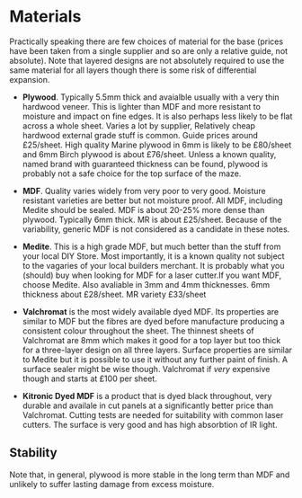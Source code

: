 # Materials

Practically speaking there are few choices of material for the base (prices have been taken from a single supplier and so are only a relative guide, not absolute). Note that layered designs are not absolutely required to use the same material for all layers though there is some risk of differential expansion.

- **Plywood**. Typically 5.5mm thick and avaialble usually with a very thin hardwood veneer. This is lighter than MDF and more resistant to moisture and impact on fine edges. It is also perhaps less likely to be flat across a whole sheet. Varies a lot by supplier, Relatively cheap hardwood external grade stuff is common. Guide prices around £25/sheet. High quality Marine plywood in 6mm is likely to be £80/sheet and 6mm Birch plywood is about £76/sheet. Unless a known quality, named brand with guaranteed thickness can be found, plywood is probably not a safe choice for the top surface of the maze.

- **MDF**. Quality varies widely from very poor to very good. Moisture resistant varieties are better but not moisture proof. All MDF, including Medite should be sealed. MDF is about 20-25% more dense than plywood. Typically 6mm thick. MR is about £25/sheet. Because of the variability, generic MDF is not considered as a candidate in these notes.

- **Medite**. This is a high grade MDF, but much better than the stuff from your local DIY Store. Most importantly, it is a known quality not subject to the vagaries of your local builders merchant. It is probably what you (should) buy when looking for MDF for a laser cutter.If you want MDF, choose Medite. Also avaliable in 3mm and 4mm thicknesses. 6mm thickness about £28/sheet. MR variety £33/sheet

- **Valchromat** is the most widely available dyed MDF. Its properties are similar to MDF but the fibres are dyed before manufacture producing a consistent colour throughout the sheet. The thinnest sheets of Valchromat are 8mm which makes it good for a top layer but too thick for a three-layer design on all three layers. Surface properties are similar to Medite but it is possible to use it without any further paint of finish. A surface sealer might be wise though. Valchromat if _very_ expensive though and starts at £100 per sheet. 

- **Kitronic Dyed MDF** is a product that is dyed black throughout, very durable and availale in cut panels at a significantly better price than Valchromat. Cutting tests are needed for suitability with common laser cutters. The surface is very good and has high absorbtion of IR light.

## Stability
Note that, in general, plywood is more stable in the long term than MDF and unlikely to suffer lasting damage from excess moisture. 